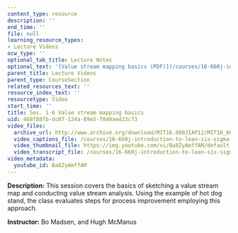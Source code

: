```yaml
---
content_type: resource
description: ''
end_time: ''
file: null
learning_resource_types:
- Lecture Videos
ocw_type: ''
optional_tab_title: Lecture Notes
optional_text: '[Value stream mapping basics (PDF)](/courses/16-660j-introduction-to-lean-six-sigma-methods-january-iap-2012/resources/mit16_660jiap12_1-6)'
parent_title: Lecture Videos
parent_type: CourseSection
related_resources_text: ''
resource_index_text: ''
resourcetype: Video
start_time: ''
title: Ses. 1-6 Value stream mapping basics
uid: 468f88fb-dc07-124a-89e5-f849aed23c73
video_files:
  archive_url: http://www.archive.org/download/MIT16.660JIAP12/MIT16_660JIAP12_ses1-6_300k.mp4
  video_captions_file: /courses/16-660j-introduction-to-lean-six-sigma-methods-january-iap-2012/6dda894726f4522489c85d90e5ff6ced_Ba8ZyAmffAM.vtt
  video_thumbnail_file: https://img.youtube.com/vi/Ba8ZyAmffAM/default.jpg
  video_transcript_file: /courses/16-660j-introduction-to-lean-six-sigma-methods-january-iap-2012/fc7d9eb5df9c5fcc98d0dbccfb0ce4e7_Ba8ZyAmffAM.pdf
video_metadata:
  youtube_id: Ba8ZyAmffAM
---
```


**Description:** This session covers the basics of sketching a value stream map and conducting value stream analysis. Using the example of hot dog stand, the class evaluates steps for process improvement employing this approach.

**Instructor:** Bo Madsen, and Hugh McManus



